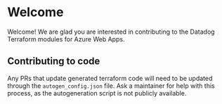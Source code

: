 # Welcome

Welcome! We are glad you are interested in contributing to the Datadog Terraform modules for Azure Web Apps.

## Contributing to code

Any PRs that update generated terraform code will need to be updated through the `autogen_config.json` file. Ask a maintainer for help with this process, as the autogeneration script is not publicly available.
